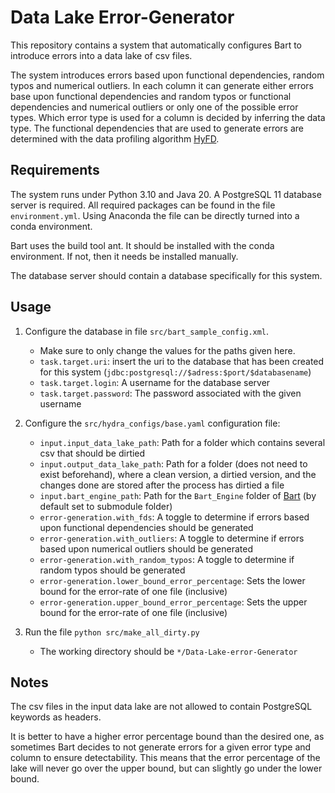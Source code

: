 # Data Lake Error-Generator
This repository contains a system that automatically configures Bart to introduce errors into a data lake of csv files.

The system introduces errors based upon functional dependencies, random typos and numerical outliers. In each column it
can generate either errors base upon functional dependencies and random typos or functional dependencies and 
numerical outliers or only one of the possible error types. Which error type is used for a column is decided by 
inferring the data type. The functional dependencies that are used to generate errors are determined with the data
profiling algorithm [HyFD](https://dl.acm.org/doi/10.1145/2882903.2915203).

## Requirements
The system runs under Python 3.10 and Java 20. A PostgreSQL 11 database server is required. All required packages can be
found in the file ``environment.yml``. Using Anaconda the file can be directly turned into a conda environment.

Bart uses the build tool ant. It should be installed with the conda environment. If not, then it needs be installed manually.

The database server should contain a database specifically for this system.

## Usage
1. Configure the database in file ``src/bart_sample_config.xml``.
   - Make sure to only change the values for the paths given here.
   - ``task.target.uri``: insert the uri to the database that has been created for this system
   (``jdbc:postgresql://$adress:$port/$databasename``) 
   - ``task.target.login``: A username for the database server
   - ``task.target.password``: The password associated with the given username

2. Configure the ``src/hydra_configs/base.yaml`` configuration file:
   - ``input.input_data_lake_path``: Path for a folder which contains several csv that should be dirtied
   - ``input.output_data_lake_path``: Path for a folder (does not need to exist beforehand), where a clean version, 
   a dirtied version, and the changes done are stored after the process has dirtied a file
   - ``input.bart_engine_path``: Path for the ``Bart_Engine`` folder of [Bart](https://github.com/dbunibas/BART) (by default set to submodule folder)
   - ``error-generation.with_fds``: A toggle to determine if errors based upon functional dependencies should be generated
   - ``error-generation.with_outliers``: A toggle to determine if errors based upon numerical outliers should be generated
   - ``error-generation.with_random_typos``: A toggle to determine if random typos should be generated
   - ``error-generation.lower_bound_error_percentage``: Sets the lower bound for the error-rate of one file (inclusive)
   - ``error-generation.upper_bound_error_percentage``: Sets the upper bound for the error-rate of one file (inclusive)

3. Run the file ``python src/make_all_dirty.py``
   - The working directory should be ``*/Data-Lake-error-Generator``

## Notes
The csv files in the input data lake are not allowed to contain PostgreSQL keywords as headers.

It is better to have a higher error percentage bound than the desired one, as sometimes Bart decides to not generate
errors for a given error type and column to ensure detectability. This means that the error percentage of the lake will
never go over the upper bound, but can slightly go under the lower bound.